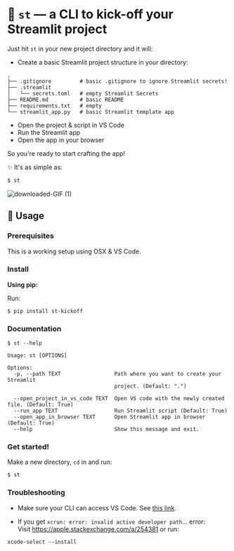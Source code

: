 # 🎈 `st` — a CLI to kick-off your Streamlit project

Just hit `st` in your new project directory and it will:
- Create a basic Streamlit project structure in your directory:
```
.
├── .gitignore         # basic .gitignore to ignore Streamlit secrets!
├── .streamlit
│   └── secrets.toml   # empty Streamlit Secrets
├── README.md          # basic README
├── requirements.txt   # empty
└── streamlit_app.py   # basic Streamlit template app
```
- Open the project & script in VS Code
- Run the Streamlit app
- Open the app in your browser

So you're ready to start crafting the app!

✨ It's as simple as:

```bash
$ st
```

![downloaded-GIF (1)](https://user-images.githubusercontent.com/7164864/145828632-052ef856-6fb4-4823-9405-9c822fead2fd.gif)



## 🚀 Usage

### Prerequisites

This is a working setup using OSX & VS Code.

### Install

**Using pip:**

Run:
```
$ pip install st-kickoff
```


### Documentation

```
$ st --help

Usage: st [OPTIONS]

Options:
  -p, --path TEXT                 Path where you want to create your Streamlit
                                  project. (Default: ".")

  --open_project_in_vs_code TEXT  Open VS code with the newly created file. (Default: True)
  --run_app TEXT                  Run Streamlit script (Default: True)
  --open_app_in_browser TEXT      Open Streamlit app in browser (Default: True)
  --help                          Show this message and exit.
```

### Get started!

Make a new directory, `cd` in and run:

```
$ st 
```

### Troubleshooting

- Make sure your CLI can access VS Code. See [this link](https://stackoverflow.com/a/40129135/6159698).

- If you get `xcrun: error: invalid active developer path`... error:  
Visit https://apple.stackexchange.com/a/254381 or run:
```
xcode-select --install
```
